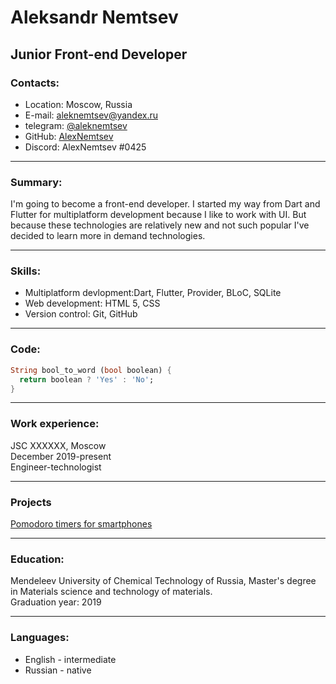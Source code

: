# Aleksandr Nemtsev
## Junior Front-end Developer

### Contacts:

* Location: Moscow, Russia
* E-mail: aleknemtsev@yandex.ru
* telegram: [@aleknemtsev](https://t.me/aleknemtsev)
* GitHub: [AlexNemtsev](https://github.com/AlexNemtsev)
* Discord: AlexNemtsev #0425

---

### Summary:

I'm going to become a front-end developer. I started my way from Dart and Flutter for multiplatform development because I like to work with UI. But because these technologies are relatively new and not such popular I've decided to learn more in demand technologies.

---

### Skills:

* Multiplatform devlopment:Dart, Flutter, Provider, BLoC, SQLite
* Web development: HTML 5, CSS
* Version control: Git, GitHub

---

### Code:

```dart
String bool_to_word (bool boolean) {
  return boolean ? 'Yes' : 'No';
}
```

---

### Work experience:
JSC XXXXXX, Moscow   
December 2019-present   
Engineer-technologist

---

### Projects

[Pomodoro timers for smartphones](https://github.com/AlexNemtsev/pomodoro)

---

### Education:
Mendeleev University of Chemical Technology of Russia, Master's degree in Materials science and technology of materials.   
Graduation year: 2019

---

### Languages:
* English - intermediate
* Russian - native

